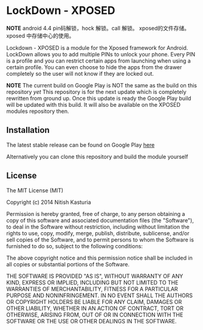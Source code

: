 LockDown - XPOSED
=========
**NOTE**
android 4.4 pin码解锁，hock 解锁。call 解锁。
xposed的文件存储。
xposed 中存储中心的使用。

Lockdown - XPOSED is a module for the Xposed framework for Android.
LockDown allows you to add multiple PINs to unlock your phone. Every PIN is a profile and you can restrict certain apps from launching when using a certain profile. You can even choose to hide the apps from the drawer completely so the user will not know if they are locked out.

**NOTE**
The current build on Google Play is NOT the same as the build on this repository *yet*
This repository is for the next update which is completely rewritten from ground up. Once this update is ready the Google Play build will be updated with this build.
It will also be available on the XPOSED modules repository then.

Installation
--------------
The latest stable release can be found on Google Play [here](https://play.google.com/store/apps/details?id=com.nitishkasturia.lockdown)

Alternatively you can clone this repository and build the module yourself

License
----
The MIT License (MIT)

Copyright (c) 2014 Nitish Kasturia

Permission is hereby granted, free of charge, to any person obtaining a copy
of this software and associated documentation files (the "Software"), to deal
in the Software without restriction, including without limitation the rights
to use, copy, modify, merge, publish, distribute, sublicense, and/or sell
copies of the Software, and to permit persons to whom the Software is
furnished to do so, subject to the following conditions:

The above copyright notice and this permission notice shall be included in
all copies or substantial portions of the Software.

THE SOFTWARE IS PROVIDED "AS IS", WITHOUT WARRANTY OF ANY KIND, EXPRESS OR
IMPLIED, INCLUDING BUT NOT LIMITED TO THE WARRANTIES OF MERCHANTABILITY,
FITNESS FOR A PARTICULAR PURPOSE AND NONINFRINGEMENT. IN NO EVENT SHALL THE
AUTHORS OR COPYRIGHT HOLDERS BE LIABLE FOR ANY CLAIM, DAMAGES OR OTHER
LIABILITY, WHETHER IN AN ACTION OF CONTRACT, TORT OR OTHERWISE, ARISING FROM,
OUT OF OR IN CONNECTION WITH THE SOFTWARE OR THE USE OR OTHER DEALINGS IN
THE SOFTWARE.
